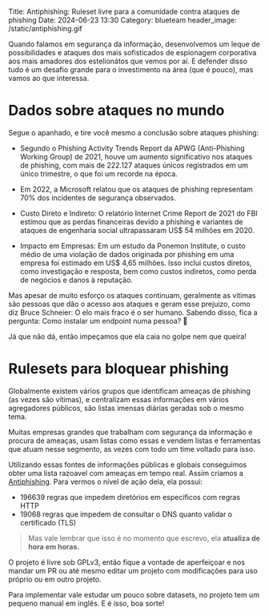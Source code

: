 Title: Antiphishing: Ruleset livre para a comunidade contra ataques de phishing
Date: 2024-06-23 13:30
Category: blueteam
header_image: /static/antiphishing.gif

Quando falamos em segurança da informação, desenvolvemos um leque de possibilidades e ataques dos mais sofisticados de espionagem corporativa aos mais amadores dos estelionátos que vemos por aí. E defender disso tudo é um desafio grande para o investimento na área (que é pouco), mas vamos ao que interessa.

# Dados sobre ataques no mundo
Segue o apanhado, e tire você mesmo a conclusão sobre ataques phishing:

-   Segundo o Phishing Activity Trends Report da APWG (Anti-Phishing Working Group) de 2021, houve um aumento significativo nos ataques de phishing, com mais de 222.127 ataques únicos registrados em um único trimestre, o que foi um recorde na época.
-   Em 2022, a Microsoft relatou que os ataques de phishing representam 70% dos incidentes de segurança observados.

-   Custo Direto e Indireto:
        O relatório Internet Crime Report de 2021 do FBI estimou que as perdas financeiras devido a phishing e variantes de ataques de engenharia social ultrapassaram US$ 54 milhões em 2020.
-   Impacto em Empresas:
        Em um estudo da Ponemon Institute, o custo médio de uma violação de dados originada por phishing em uma empresa foi estimado em US$ 4,65 milhões. Isso inclui custos diretos, como investigação e resposta, bem como custos indiretos, como perda de negócios e danos à reputação.

Mas apesar de muito esforço os ataques continuam, geralmente as vitimas são pessoas que dão o acesso aos ataques e geram esse prejuizo, como diz Bruce Schneier: O elo mais fraco é o ser humano. Sabendo disso, fica a pergunta: Como instalar um endpoint numa pessoa? 🫠

Já que não dá, então impeçamos que ela caia no golpe nem que queira!

# Rulesets para bloquear phishing
Globalmente existem vários grupos que identificam ameaças de phishing (as vezes são vítimas), e centralizam essas informações em vários agregadores públicos, são listas imensas diárias geradas sob o mesmo tema.

Muitas empresas grandes que trabalham com segurança da informação e procura de ameaças, usam listas como essas e vendem listas e ferramentas que atuam nesse segmento, as vezes com todo um time voltado para isso.

Utilizando essas fontes de informações públicas e globais conseguimos obter uma lista razoavel com ameaças em tempo real. Assim criamos a [Antiphishing](https://github.com/julioliraup/Antiphishing). Para vermos o nível de ação dela, ela possui:
    
-   196639 regras que impedem diretórios em específicos com regras HTTP
-   19068 regras que impedem de consultar o DNS quanto validar o certificado (TLS)

> Mas vale lembrar que isso é no momento que escrevo, ela **atualiza de hora em horas.**

O projeto é livre sob GPLv3, então fique a vontade de aperfeiçoar e nos mandar um PR ou até mesmo editar um projeto com modificações para uso próprio ou em outro projeto.

Para implementar vale estudar um pouco sobre datasets, no projeto tem um pequeno manual em inglês. E é isso, boa sorte!
